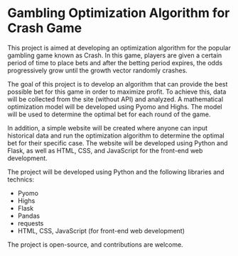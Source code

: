 # Gambling Optimization Algorithm for Crash Game #

This project is aimed at developing an optimization algorithm for the popular gambling game known as Crash. In this game, players are given a certain period of time to place bets and after the betting period expires, the odds progressively grow until the growth vector randomly crashes.

The goal of this project is to develop an algorithm that can provide the best possible bet for this game in order to maximize profit. To achieve this, data will be collected from the site (without API) and analyzed. A mathematical optimization model will be developed using Pyomo and Highs. The model will be used to determine the optimal bet for each round of the game.

In addition, a simple website will be created where anyone can input historical data and run the optimization algorithm to determine the optimal bet for their specific case. The website will be developed using Python and Flask, as well as HTML, CSS, and JavaScript for the front-end web development.

The project will be developed using Python and the following libraries and technics:

- Pyomo
- Highs
- Flask
- Pandas
- requests
- HTML, CSS, JavaScript (for front-end web development)


The project is open-source, and contributions are welcome.



